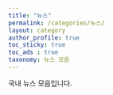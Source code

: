 ```yaml
---
title: "뉴스"
permalink: /categories/뉴스/
layout: category
author_profile: true
toc_sticky: true
toc_ads : true
taxonomy: 뉴스 모음
---
```


국내 뉴스 모음입니다.
